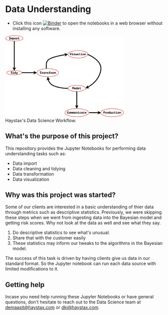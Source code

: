 Data Understanding
====================

* Click this icon [![Binder](https://mybinder.org/badge.svg)](https://mybinder.org/v2/gh/Emaasit/data-understanding/master?urlpath=lab) to open the notebooks in a web browser without installing any software.


<img src="data-science-workflow.png" alt="Haystax's Data Science Workflow" width="75%" />
<figcaption>Haystax's Data Science Workflow.</figcaption>


What's the purpose of this project?
-----------------------------------

This repository provides the Jupyter Notebooks for performing data understanding tasks such as:   
* Data import
* Data cleaning and tidying
* Data transformation
* Data visualization

Why was this project was started?
---------------------------------

Some of our clients are interested in a basic understanding of thier data through metrics such as descriptive statistics. Previously, we were skipping these steps when we went from ingesting data into the Bayesian model and getting risk scores. Why not look at the data as well and see what they say.
1. Do descriptive statistics to see what's unusual.
2. Share that with the customer easily
3. These statistics may inform our tweaks to the algorithms in the Bayesian model.

The success of this task is driven by having clients give us data in our standard format. So the Jupyter notebook can run each data source with limited modifications to it.


Getting help
------------

Incase you need help running these Jupyter Notebooks or have general questions, don't hesitate to reach out to the Data Science team at <demaasit@haystax.com> or <dkj@haystax.com>.
